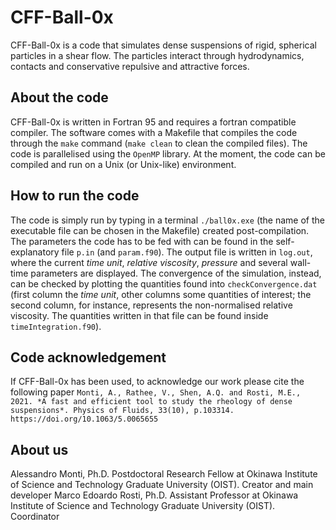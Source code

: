 # CFF-Ball-0x
CFF-Ball-0x is a code that simulates dense suspensions of rigid, spherical particles in a shear flow. The particles interact through hydrodynamics, contacts and conservative repulsive and attractive forces.

## About the code
CFF-Ball-0x is written in Fortran 95 and requires a fortran compatible compiler. The software comes with a Makefile that compiles the code through the `make` command (`make clean` to clean the compiled files).
The code is parallelised using the `OpenMP` library.
At the moment, the code can be compiled and run on a Unix (or Unix-like) environment.

## How to run the code
The code is simply run by typing in a terminal `./ball0x.exe` (the name of the executable file can be chosen in the Makefile) created post-compilation.
The parameters the code has to be fed with can be found in the self-explanatory file `p.in` (and `param.f90`).
The output file is written in `log.out`, where the current *time unit*, *relative viscosity*, *pressure* and several wall-time parameters are displayed.
The convergence of the simulation, instead, can be checked by plotting the quantities found into `checkConvergence.dat` (first column the *time unit*, other columns some quantities of interest; the second column, for instance, represents the non-normalised relative viscosity. The quantities written in that file can be found inside `timeIntegration.f90`).

## Code acknowledgement
If CFF-Ball-0x has been used, to acknowledge our work please cite the following paper
`Monti, A., Rathee, V., Shen, A.Q. and Rosti, M.E., 2021. *A fast and efficient tool to study the rheology of dense suspensions*. Physics of Fluids, 33(10), p.103314. https://doi.org/10.1063/5.0065655`

## About us
Alessandro Monti, Ph.D. Postdoctoral Research Fellow at Okinawa Institute of Science and Technology Graduate University (OIST). Creator and main developer
Marco Edoardo Rosti, Ph.D. Assistant Professor at Okinawa Institute of Science and Technology Graduate University (OIST). Coordinator

